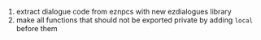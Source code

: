 1. extract dialogue code from eznpcs with new ezdialogues library
1. make all functions that should not be exported private by adding `local` before them